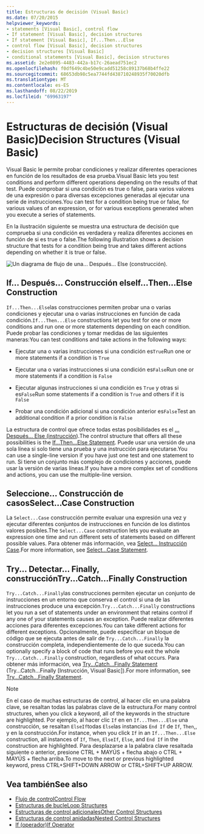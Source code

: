 ```yaml
---
title: Estructuras de decisión (Visual Basic)
ms.date: 07/20/2015
helpviewer_keywords:
- statements [Visual Basic], control flow
- If statement [Visual Basic], decision structures
- If statement [Visual Basic], If...Then...Else
- control flow [Visual Basic], decision structures
- decision structures [Visual Basic]
- conditional statements [Visual Basic], decision structures
ms.assetid: 2e2e0895-4483-442a-b17c-26aead751ec2
ms.openlocfilehash: f0df649c4be50e9cadd51258c89137b68b4ffe22
ms.sourcegitcommit: 68653db98c5ea7744fd438710248935f70020dfb
ms.translationtype: MT
ms.contentlocale: es-ES
ms.lasthandoff: 08/22/2019
ms.locfileid: "69963197"
---
```

# <a name="decision-structures-visual-basic"></a><span data-ttu-id="8eba0-102">Estructuras de decisión (Visual Basic)</span><span class="sxs-lookup"><span data-stu-id="8eba0-102">Decision Structures (Visual Basic)</span></span>
<span data-ttu-id="8eba0-103">Visual Basic le permite probar condiciones y realizar diferentes operaciones en función de los resultados de esa prueba.</span><span class="sxs-lookup"><span data-stu-id="8eba0-103">Visual Basic lets you test conditions and perform different operations depending on the results of that test.</span></span> <span data-ttu-id="8eba0-104">Puede comprobar si una condición es true o false, para varios valores de una expresión o para diversas excepciones generadas al ejecutar una serie de instrucciones.</span><span class="sxs-lookup"><span data-stu-id="8eba0-104">You can test for a condition being true or false, for various values of an expression, or for various exceptions generated when you execute a series of statements.</span></span>  
  
 <span data-ttu-id="8eba0-105">En la ilustración siguiente se muestra una estructura de decisión que comprueba si una condición es verdadera y realiza diferentes acciones en función de si es true o false.</span><span class="sxs-lookup"><span data-stu-id="8eba0-105">The following illustration shows a decision structure that tests for a condition being true and takes different actions depending on whether it is true or false.</span></span>  
  
 ![Un diagrama de flujo de una... Después... Else (construcción).](./media/decision-structures/if-then-else-construction.gif)  
  
## <a name="ifthenelse-construction"></a><span data-ttu-id="8eba0-107">If... Después... Construcción else</span><span class="sxs-lookup"><span data-stu-id="8eba0-107">If...Then...Else Construction</span></span>  
 <span data-ttu-id="8eba0-108">`If...Then...Else`las construcciones permiten probar una o varias condiciones y ejecutar una o varias instrucciones en función de cada condición.</span><span class="sxs-lookup"><span data-stu-id="8eba0-108">`If...Then...Else` constructions let you test for one or more conditions and run one or more statements depending on each condition.</span></span> <span data-ttu-id="8eba0-109">Puede probar las condiciones y tomar medidas de las siguientes maneras:</span><span class="sxs-lookup"><span data-stu-id="8eba0-109">You can test conditions and take actions in the following ways:</span></span>  
  
- <span data-ttu-id="8eba0-110">Ejecutar una o varias instrucciones si una condición es`True`</span><span class="sxs-lookup"><span data-stu-id="8eba0-110">Run one or more statements if a condition is `True`</span></span>  
  
- <span data-ttu-id="8eba0-111">Ejecutar una o varias instrucciones si una condición es`False`</span><span class="sxs-lookup"><span data-stu-id="8eba0-111">Run one or more statements if a condition is `False`</span></span>  
  
- <span data-ttu-id="8eba0-112">Ejecutar algunas instrucciones si una condición es `True` y otras si es`False`</span><span class="sxs-lookup"><span data-stu-id="8eba0-112">Run some statements if a condition is `True` and others if it is `False`</span></span>  
  
- <span data-ttu-id="8eba0-113">Probar una condición adicional si una condición anterior es`False`</span><span class="sxs-lookup"><span data-stu-id="8eba0-113">Test an additional condition if a prior condition is `False`</span></span>  
  
 <span data-ttu-id="8eba0-114">La estructura de control que ofrece todas estas posibilidades es el [... Después... Else (instrucción](../../../../visual-basic/language-reference/statements/if-then-else-statement.md)).</span><span class="sxs-lookup"><span data-stu-id="8eba0-114">The control structure that offers all these possibilities is the [If...Then...Else Statement](../../../../visual-basic/language-reference/statements/if-then-else-statement.md).</span></span> <span data-ttu-id="8eba0-115">Puede usar una versión de una sola línea si solo tiene una prueba y una instrucción para ejecutarse.</span><span class="sxs-lookup"><span data-stu-id="8eba0-115">You can use a single-line version if you have just one test and one statement to run.</span></span> <span data-ttu-id="8eba0-116">Si tiene un conjunto más complejo de condiciones y acciones, puede usar la versión de varias líneas.</span><span class="sxs-lookup"><span data-stu-id="8eba0-116">If you have a more complex set of conditions and actions, you can use the multiple-line version.</span></span>  
  
## <a name="selectcase-construction"></a><span data-ttu-id="8eba0-117">Seleccione... Construcción de casos</span><span class="sxs-lookup"><span data-stu-id="8eba0-117">Select...Case Construction</span></span>  
 <span data-ttu-id="8eba0-118">La `Select...Case` construcción permite evaluar una expresión una vez y ejecutar diferentes conjuntos de instrucciones en función de los distintos valores posibles.</span><span class="sxs-lookup"><span data-stu-id="8eba0-118">The `Select...Case` construction lets you evaluate an expression one time and run different sets of statements based on different possible values.</span></span> <span data-ttu-id="8eba0-119">Para obtener más información, vea [Select... Instrucción Case](../../../../visual-basic/language-reference/statements/select-case-statement.md).</span><span class="sxs-lookup"><span data-stu-id="8eba0-119">For more information, see [Select...Case Statement](../../../../visual-basic/language-reference/statements/select-case-statement.md).</span></span>  
  
## <a name="trycatchfinally-construction"></a><span data-ttu-id="8eba0-120">Try... Detectar... Finally, construcción</span><span class="sxs-lookup"><span data-stu-id="8eba0-120">Try...Catch...Finally Construction</span></span>  
 <span data-ttu-id="8eba0-121">`Try...Catch...Finally`las construcciones permiten ejecutar un conjunto de instrucciones en un entorno que conserva el control si una de las instrucciones produce una excepción.</span><span class="sxs-lookup"><span data-stu-id="8eba0-121">`Try...Catch...Finally` constructions let you run a set of statements under an environment that retains control if any one of your statements causes an exception.</span></span> <span data-ttu-id="8eba0-122">Puede realizar diferentes acciones para diferentes excepciones.</span><span class="sxs-lookup"><span data-stu-id="8eba0-122">You can take different actions for different exceptions.</span></span> <span data-ttu-id="8eba0-123">Opcionalmente, puede especificar un bloque de código que se ejecuta antes de salir de `Try...Catch...Finally` la construcción completa, independientemente de lo que suceda.</span><span class="sxs-lookup"><span data-stu-id="8eba0-123">You can optionally specify a block of code that runs before you exit the whole `Try...Catch...Finally` construction, regardless of what occurs.</span></span> <span data-ttu-id="8eba0-124">Para obtener más información, vea [Try...Catch...Finally Statement](../../../../visual-basic/language-reference/statements/try-catch-finally-statement.md) (Try...Catch...Finally [Instrucción, Visual Basic]).</span><span class="sxs-lookup"><span data-stu-id="8eba0-124">For more information, see [Try...Catch...Finally Statement](../../../../visual-basic/language-reference/statements/try-catch-finally-statement.md).</span></span>  
  
> [!NOTE]
> <span data-ttu-id="8eba0-125">En el caso de muchas estructuras de control, al hacer clic en una palabra clave, se resaltan todas las palabras clave de la estructura.</span><span class="sxs-lookup"><span data-stu-id="8eba0-125">For many control structures, when you click a keyword, all of the keywords in the structure are highlighted.</span></span> <span data-ttu-id="8eba0-126">Por ejemplo, al hacer clic `If` en en `If...Then...Else` una construcción, se resaltan `ElseIf`todas `Else`las instancias `End If` de `If`, `Then`,, y en la construcción.</span><span class="sxs-lookup"><span data-stu-id="8eba0-126">For instance, when you click `If` in an `If...Then...Else` construction, all instances of `If`, `Then`, `ElseIf`, `Else`, and `End If` in the construction are highlighted.</span></span> <span data-ttu-id="8eba0-127">Para desplazarse a la palabra clave resaltada siguiente o anterior, presione CTRL + MAYÚS + flecha abajo o CTRL + MAYÚS + flecha arriba.</span><span class="sxs-lookup"><span data-stu-id="8eba0-127">To move to the next or previous highlighted keyword, press CTRL+SHIFT+DOWN ARROW or CTRL+SHIFT+UP ARROW.</span></span>  
  
## <a name="see-also"></a><span data-ttu-id="8eba0-128">Vea también</span><span class="sxs-lookup"><span data-stu-id="8eba0-128">See also</span></span>

- [<span data-ttu-id="8eba0-129">Flujo de control</span><span class="sxs-lookup"><span data-stu-id="8eba0-129">Control Flow</span></span>](../../../../visual-basic/programming-guide/language-features/control-flow/index.md)
- [<span data-ttu-id="8eba0-130">Estructuras de bucle</span><span class="sxs-lookup"><span data-stu-id="8eba0-130">Loop Structures</span></span>](../../../../visual-basic/programming-guide/language-features/control-flow/loop-structures.md)
- [<span data-ttu-id="8eba0-131">Estructuras de control adicionales</span><span class="sxs-lookup"><span data-stu-id="8eba0-131">Other Control Structures</span></span>](../../../../visual-basic/programming-guide/language-features/control-flow/other-control-structures.md)
- [<span data-ttu-id="8eba0-132">Estructuras de control anidadas</span><span class="sxs-lookup"><span data-stu-id="8eba0-132">Nested Control Structures</span></span>](../../../../visual-basic/programming-guide/language-features/control-flow/nested-control-structures.md)
- [<span data-ttu-id="8eba0-133">If (operador)</span><span class="sxs-lookup"><span data-stu-id="8eba0-133">If Operator</span></span>](../../../../visual-basic/language-reference/operators/if-operator.md)
